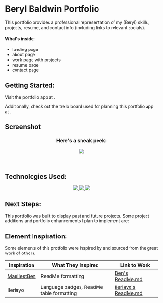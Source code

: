 # Beryl Baldwin Portfolio

This portfolio provides a professional representation of my (Beryl) skills, projects, resume, and contact info (including links to relevant socials).

#### What's inside:
  - landing page
  - about page
  - work page with projects
  - resume page
  - contact page


## Getting Started:

Visit the portfolio app at .

Additionally, check out the trello board used for planning this portfolio app at .


## Screenshot

<div align="center">
<h3>Here's a sneak peek:</h3>
<img align="center" src="https://i.ibb.co/2501X7d/portfolio-hp-ss.png">
</div>
<br>
<br>

## Technologies Used:
<div align ="center">
<a href="#"><img src="https://img.shields.io/badge/html5-%23E34F26.svg?style=for-the-badge&logo=html5&logoColor=white" />  </a>
<a href ="#"><img src="https://img.shields.io/badge/javascript-%23323330.svg?style=for-the-badge&logo=javascript&logoColor=%23F7DF1E" />  </a>
<a href="#"><img src="https://img.shields.io/badge/css3-%231572B6.svg?style=for-the-badge&logo=css3&logoColor=white" />  </a>
</div>



## Next Steps:

This portfolio was built to display past and future projects. Some project additions and portfolio enhancements I plan to implement are:


## Element Inspiration:

Some elements of this protfolio were inspired by and sourced from the great work of others. 

| Inspiration         | What They Inspired                      | Link to Work                              |
| ------------------- | --------------------------------------- | ----------------------------------------- |
| <a href="https://github.com/ManliestBen">ManliestBen</a>          | ReadMe formatting                       | <a href="https://github.com/ManliestBen/ManliestBen/blob/main/README.md#"> Ben's ReadMe.md</a>|
| Ileriayo            | Language badges, ReadMe table formatting| <a href="https://github.com/Ileriayo/markdown-badges#readme"> Ileriayo's ReadMe.md</a>|
